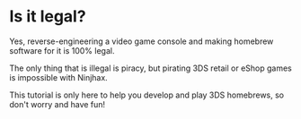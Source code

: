 # Is it legal?

Yes, reverse-engineering a video game console and making homebrew software for it is 100% legal.

The only thing that is illegal is piracy, but pirating 3DS retail or eShop games is impossible with Ninjhax.

This tutorial is only here to help you develop and play 3DS homebrews, so don't worry and have fun!
